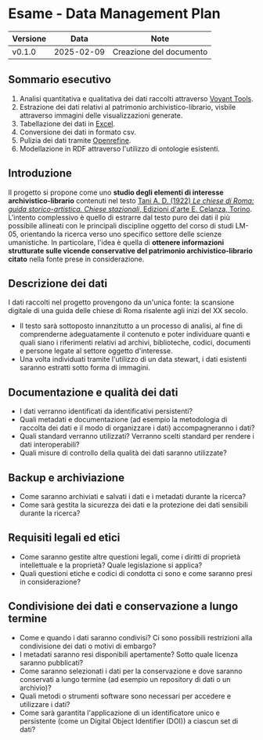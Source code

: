 # Esame - Data Management Plan

| Versione | Data       | Note                    |
| -------- | ---------- | ----------------------- |
| v0.1.0   | 2025-02-09 | Creazione del documento |


## Sommario esecutivo

1. Analisi quantitativa e qualitativa dei dati raccolti attraverso [Voyant Tools](https://voyant-tools.org/). 
2. Estrazione dei dati relativi al patrimonio archivistico-librario, visbile attraverso immagini delle visualizzazioni generate.
3. Tabellazione dei dati in [Excel](https://www.microsoft.com/it-it/microsoft-365/excel?market=it).
4. Conversione dei dati in formato csv.
5. Pulizia dei dati tramite [Openrefine](https://openrefine.org/).
6. Modellazione in RDF attraverso l'utilizzo di ontologie esistenti.


## Introduzione
Il progetto si propone come uno **studio degli elementi di interesse archivistico-librario** contenuti nel testo [Tani A. D. (1922) *Le chiese di Roma: guida storico-artistica. Chiese stazionali*, Edizioni d'arte E. Celanza, Torino](https://archive.org/details/lechiesediromagu00tani/page/n9/mode/2up). L'intento complessivo è quello di estrarre dal testo puro dei dati il più possibile allineati con le principali discipline oggetto del corso di studi LM-05, orientando la ricerca verso uno specifico settore delle scienze umanistiche. In particolare, l'idea è quella di **ottenere informazioni strutturate sulle vicende conservative del patrimonio archivistico-librario citato** nella fonte prese in considerazione.


## Descrizione dei dati

I dati raccolti nel progetto provengono da un'unica fonte: la scansione digitale di una guida delle chiese di Roma risalente agli inizi del XX secolo. 
* Il testo sarà sottoposto innanzitutto a un processo di analisi, al fine di comprenderne adeguatamente il contenuto e poter individuare quanti e quali siano i riferimenti relativi ad archivi, biblioteche, codici, documenti e persone legate al settore oggetto d'interesse.
* Una volta individuati tramite l'utilizzo di un data stewart, i dati esistenti saranno estratti sotto forma di immagini.


## Documentazione e qualità dei dati

- I dati verranno identificati da identificativi persistenti?
- Quali metadati e documentazione (ad esempio la metodologia di raccolta dei dati e il modo di organizzare i dati) accompagneranno i dati?
- Quali standard verranno utilizzati? Verranno scelti standard per rendere i dati interoperabili?
- Quali misure di controllo della qualità dei dati saranno utilizzate?

## Backup e archiviazione

- Come saranno archiviati e salvati i dati e i metadati durante la ricerca?
- Come sarà gestita la sicurezza dei dati e la protezione dei dati sensibili durante la ricerca?

## Requisiti legali ed etici

- Come saranno gestite altre questioni legali, come i diritti di proprietà intellettuale e la proprietà? Quale legislazione si applica?
- Quali questioni etiche e codici di condotta ci sono e come saranno presi in considerazione?

## Condivisione dei dati e conservazione a lungo termine

- Come e quando i dati saranno condivisi? Ci sono possibili restrizioni alla condivisione dei dati o motivi di embargo?
- I metadati saranno resi disponibili apertamente? Sotto quale licenza saranno pubblicati?
- Come saranno selezionati i dati per la conservazione e dove saranno conservati a lungo termine (ad esempio un repository di dati o un archivio)?
- Quali metodi o strumenti software sono necessari per accedere e utilizzare i dati?
- Come sarà garantita l'applicazione di un identificatore unico e persistente (come un Digital Object Identifier (DOI)) a ciascun set di dati?
